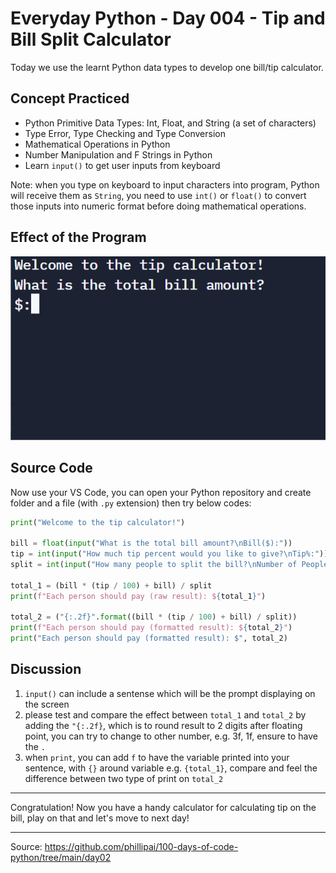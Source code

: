 # Everyday Python - Day 004 - Tip and Bill Split Calculator

Today we use the learnt Python data types to develop one bill/tip calculator.

## Concept Practiced

- Python Primitive Data Types: Int, Float, and String (a set of characters)
- Type Error, Type Checking and Type Conversion
- Mathematical Operations in Python
- Number Manipulation and F Strings in Python
- Learn `input()` to get user inputs from keyboard

Note: when you type on keyboard to input characters into program, Python will receive them as `String`, you need to use `int()` or `float()` to convert those inputs into numeric format before doing mathematical operations.

## Effect of the Program

![tip-calculator](img/tip-calc.gif)

## Source Code

Now use your VS Code, you can open your Python repository and create folder and a file (with `.py` extension) then try below codes:

```python
print("Welcome to the tip calculator!")

bill = float(input("What is the total bill amount?\nBill($):"))
tip = int(input("How much tip percent would you like to give?\nTip%:"))
split = int(input("How many people to split the bill?\nNumber of People:"))

total_1 = (bill * (tip / 100) + bill) / split
print(f"Each person should pay (raw result): ${total_1}")

total_2 = ("{:.2f}".format((bill * (tip / 100) + bill) / split))
print(f"Each person should pay (formatted result): ${total_2}")
print("Each person should pay (formatted result): $", total_2)
```

## Discussion

1. `input()` can include a sentense which will be the prompt displaying on the screen
2. please test and compare the effect between `total_1` and `total_2` by adding the `"{:.2f}`, which is to round result to 2 digits after floating point, you can try to change to other number, e.g. 3f, 1f, ensure to have the `.`
3. when `print`, you can add `f` to have the variable printed into your sentence, with `{}` around variable e.g. `{total_1}`, compare and feel the difference between two type of print on `total_2`

---

Congratulation! Now you have a handy calculator for calculating tip on the bill, play on that and let's move to next day!

---

Source: https://github.com/phillipai/100-days-of-code-python/tree/main/day02